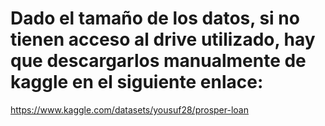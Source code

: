 
# Dado el tamaño de los datos, si no tienen acceso al drive utilizado, hay que descargarlos manualmente de kaggle en el siguiente enlace:

https://www.kaggle.com/datasets/yousuf28/prosper-loan
